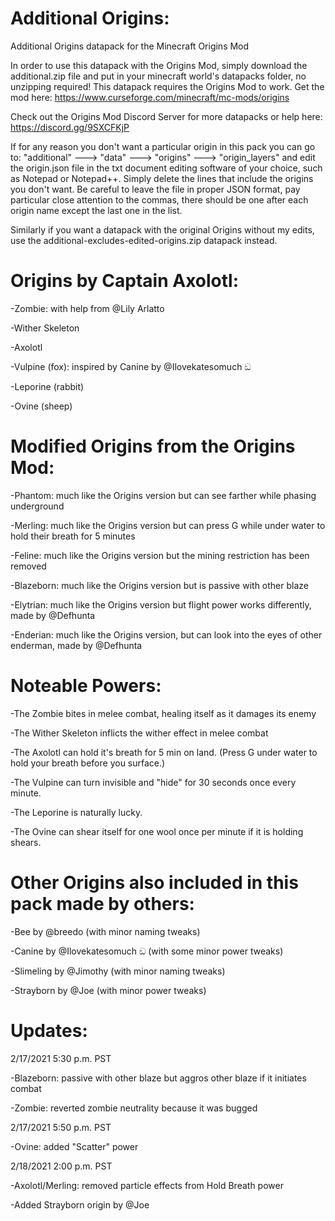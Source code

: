 # Additional Origins:
Additional Origins datapack for the Minecraft Origins Mod

In order to use this datapack with the Origins Mod, simply download the additional.zip file and put in your minecraft world's datapacks folder, no unzipping required! This datapack requires the Origins Mod to work. Get the mod here: https://www.curseforge.com/minecraft/mc-mods/origins

Check out the Origins Mod Discord Server for more datapacks or help here: https://discord.gg/9SXCFKjP

If for any reason you don't want a particular origin in this pack you can go to:
"additional" ---> "data" ---> "origins" ---> "origin_layers" and edit the origin.json file in the txt document editing software of your choice, such as Notepad or Notepad++. Simply delete the lines that include the origins you don't want. Be careful to leave the file in proper JSON format, pay particular close attention to the commas, there should be one after each origin name except the last one in the list. 

Similarly if you want a datapack with the original Origins without my edits, use the additional-excludes-edited-origins.zip datapack instead.

# Origins by Captain Axolotl:

-Zombie: with help from @Lily Arlatto

-Wither Skeleton

-Axolotl

-Vulpine (fox): inspired by Canine by @Ilovekatesomuch ඞ 

-Leporine (rabbit)

-Ovine (sheep)

# Modified Origins from the Origins Mod:

-Phantom: much like the Origins version but can see farther while phasing underground

-Merling: much like the Origins version but can press G while under water to hold their breath for 5 minutes

-Feline: much like the Origins version but the mining restriction has been removed

-Blazeborn: much like the Origins version but is passive with other blaze

-Elytrian: much like the Origins version but flight power works differently, made by @Defhunta

-Enderian: much like the Origins version, but can look into the eyes of other enderman, made by @Defhunta 

# Noteable Powers:

-The Zombie bites in melee combat, healing itself as it damages its enemy

-The Wither Skeleton inflicts the wither effect in melee combat

-The Axolotl can hold it's breath for 5 min on land. (Press G under water to hold your breath before you surface.)

-The Vulpine can turn invisible and "hide" for 30 seconds once every minute.

-The Leporine is naturally lucky.

-The Ovine can shear itself for one wool once per minute if it is holding shears.

# Other Origins also included in this pack made by others:

-Bee by @breedo (with minor naming tweaks)

-Canine by @Ilovekatesomuch ඞ  (with some minor power tweaks)

-Slimeling by @Jimothy (with minor naming tweaks)

-Strayborn by @Joe (with minor power tweaks)

# Updates:

2/17/2021 5:30 p.m. PST 

-Blazeborn: passive with other blaze but aggros other blaze if it initiates combat

-Zombie: reverted zombie neutrality because it was bugged

2/17/2021 5:50 p.m. PST 

-Ovine: added "Scatter" power

2/18/2021 2:00 p.m. PST

-Axolotl/Merling: removed particle effects from Hold Breath power

-Added Strayborn origin by @Joe
